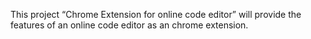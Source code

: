 This project “Chrome Extension for online code editor” will provide the features of an online code editor as an chrome extension.
